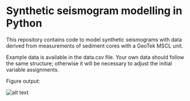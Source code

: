 # Synthetic seismogram modelling in Python
This repository contains code to model synthetic seismograms with data derived from measurements of sediment cores with a GeoTek MSCL unit. 

Example data is available in the data.csv file. Your own data should follow the same structure; otherwise it will be necessary to adjust the initial variable assignments.

Figure output:

![alt text](https://github.com/andreas-paul/synthetics/blob/master/example.png "Example output figure")
